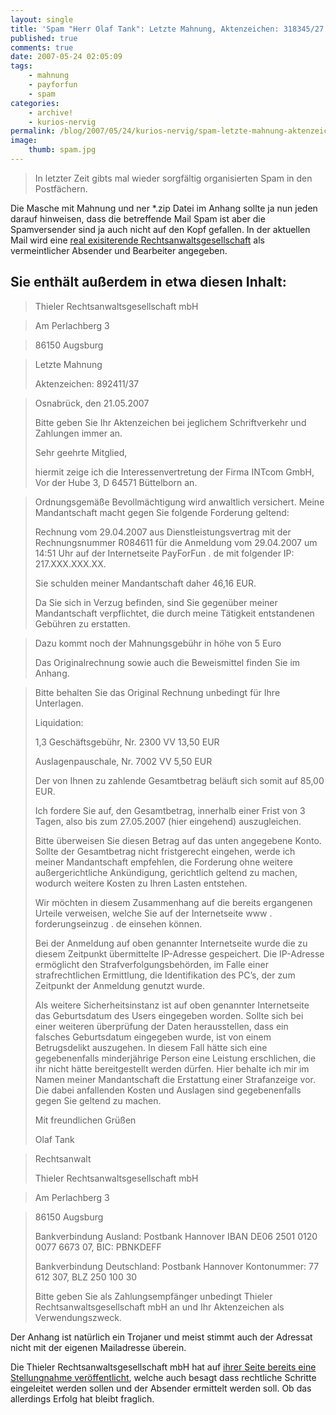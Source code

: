 ```yaml
---
layout: single
title: 'Spam "Herr Olaf Tank": Letzte Mahnung, Aktenzeichen: 318345/27 : Thieler@Rechtsanwalt-Thieler.de'
published: true
comments: true
date: 2007-05-24 02:05:09
tags:
    - mahnung
    - payforfun
    - spam
categories:
    - archive!
    - kurios-nervig
permalink: /blog/2007/05/24/kurios-nervig/spam-letzte-mahnung-aktenzeichen-31834527-thielerrechtsanwalt-thielerde
image:
    thumb: spam.jpg
---
```

> In letzter Zeit gibts mal wieder sorgfältig organisierten Spam in den Postfächern.



Die Masche mit Mahnung und ner *.zip Datei im Anhang sollte ja nun jeden darauf hinweisen, dass die betreffende Mail Spam ist aber die Spamversender sind ja auch nicht auf den Kopf gefallen. In der aktuellen Mail wird eine [real exisiterende Rechtsanwaltsgesellschaft][1] als vermeintlicher Absender und Bearbeiter angegeben.

## Sie enthält außerdem in etwa diesen Inhalt:

> Thieler Rechtsanwaltsgesellschaft mbH
  
> Am Perlachberg 3
  
> 86150 Augsburg
  
> Letzte Mahnung
> 
> Aktenzeichen: 892411/37
  
> Osnabrück, den 21.05.2007
> 
> Bitte geben Sie Ihr Aktenzeichen bei jeglichem Schriftverkehr und Zahlungen immer an.
> 
> Sehr geehrte Mitglied,
> 
> hiermit zeige ich die Interessenvertretung der Firma INTcom GmbH, Vor der Hube 3, D 64571 Büttelborn an.
  
> Ordnungsgemäße Bevollmächtigung wird anwaltlich versichert. Meine Mandantschaft macht gegen Sie folgende Forderung geltend:
> 
> Rechnung vom 29.04.2007 aus Dienstleistungsvertrag mit der Rechnungsnummer R084611 für die Anmeldung vom 29.04.2007 um 14:51 Uhr auf der Internetseite PayForFun . de mit folgender IP: 217.XXX.XXX.XX.
> 
> Sie schulden meiner Mandantschaft daher 46,16 EUR.
> 
> Da Sie sich in Verzug befinden, sind Sie gegenüber meiner Mandantschaft verpflichtet, die durch meine Tätigkeit entstandenen Gebühren zu erstatten.
  
> Dazu kommt noch der Mahnungsgebühr in höhe von 5 Euro
> 
> Das Originalrechnung sowie auch die Beweismittel finden Sie im Anhang.
  
> Bitte behalten Sie das Original Rechnung unbedingt für Ihre Unterlagen.
> 
> Liquidation:
> 
> 1,3 Geschäftsgebühr, Nr. 2300 VV 13,50 EUR
> 
> Auslagenpauschale, Nr. 7002 VV 5,50 EUR
> 
> Der von Ihnen zu zahlende Gesamtbetrag beläuft sich somit auf 85,00 EUR.
> 
> Ich fordere Sie auf, den Gesamtbetrag, innerhalb einer Frist von 3 Tagen, also bis zum 27.05.2007 (hier eingehend) auszugleichen.
> 
> Bitte überweisen Sie diesen Betrag auf das unten angegebene Konto. Sollte der Gesamtbetrag nicht fristgerecht eingehen, werde ich meiner Mandantschaft empfehlen, die Forderung ohne weitere außergerichtliche Ankündigung, gerichtlich geltend zu machen, wodurch weitere Kosten zu Ihren Lasten entstehen.
> 
> Wir möchten in diesem Zusammenhang auf die bereits ergangenen Urteile verweisen, welche Sie auf der Internetseite www . forderungseinzug . de einsehen können.
> 
> Bei der Anmeldung auf oben genannter Internetseite wurde die zu diesem Zeitpunkt übermittelte IP-Adresse gespeichert. Die IP-Adresse ermöglicht den Strafverfolgungsbehörden, im Falle einer strafrechtlichen Ermittlung, die Identifikation des PC&#8217;s, der zum Zeitpunkt der Anmeldung genutzt wurde.
> 
> Als weitere Sicherheitsinstanz ist auf oben genannter Internetseite das Geburtsdatum des Users eingegeben worden. Sollte sich bei einer weiteren überprüfung der Daten herausstellen, dass ein falsches Geburtsdatum eingegeben wurde, ist von einem Betrugsdelikt auszugehen. In diesem Fall hätte sich eine gegebenenfalls minderjährige Person eine Leistung erschlichen, die ihr nicht hätte bereitgestellt werden dürfen. Hier behalte ich mir im Namen meiner Mandantschaft die Erstattung einer Strafanzeige vor. Die dabei anfallenden Kosten und Auslagen sind gegebenenfalls gegen Sie geltend zu machen.
> 
> Mit freundlichen Grüßen
> 
> Olaf Tank
  
> Rechtsanwalt
> 
> Thieler Rechtsanwaltsgesellschaft mbH
  
> Am Perlachberg 3
  
> 86150 Augsburg
> 
> Bankverbindung Ausland: Postbank Hannover IBAN DE06 2501 0120 0077 6673 07, BIC: PBNKDEFF
> 
> Bankverbindung Deutschland: Postbank Hannover Kontonummer: 77 612 307, BLZ 250 100 30
> 
> Bitte geben Sie als Zahlungsempfänger unbedingt Thieler Rechtsanwaltsgesellschaft mbH an und Ihr Aktenzeichen als Verwendungszweck.

Der Anhang ist natürlich ein Trojaner und meist stimmt auch der Adressat nicht mit der eigenen Mailadresse überein.

Die Thieler Rechtsanwaltsgesellschaft mbH hat auf [ihrer Seite bereits eine Stellungnahme veröffentlicht][2], welche auch besagt dass rechtliche Schritte eingeleitet werden sollen und der Absender ermittelt werden soll. Ob das allerdings Erfolg hat bleibt fraglich.

 [1]: http://www.rechtsanwalt-thieler.de/ "Homepage der Rechtsanwälte Thieler öffnen"
 [2]: http://www.rechtsanwalt-thieler.de/index.php?id=324&tx_ttnews[tt_news]=776&tx_ttnews[backPid]=257&cHash=550597748e "Stellungnahme der Rechtsanwälte Thieler öffnen"